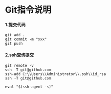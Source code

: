 # Git指令说明

#### 1.提交代码

```
git add .
git commit -m "xxx"
git push
```

#### 2.ssh查询提交

```
git remote -v
ssh -T git@github.com
ssh-add C:\\Users\\Administrator\\.ssh\\id_rsa
ssh -T git@github.com

eval "$(ssh-agent -s)"
```

